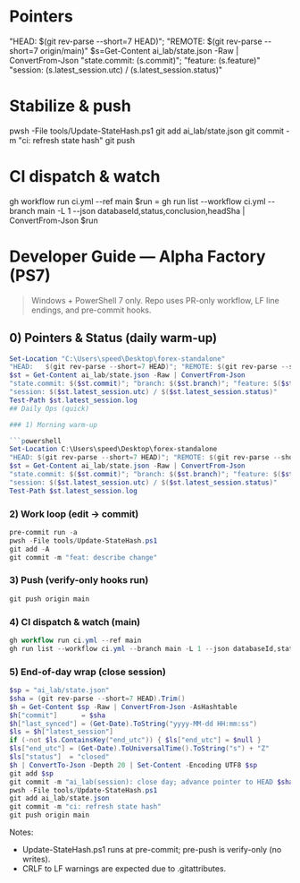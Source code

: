 # Pointers
"HEAD: $(git rev-parse --short=7 HEAD)"; "REMOTE: $(git rev-parse --short=7 origin/main)"
$s=Get-Content ai_lab/state.json -Raw | ConvertFrom-Json
"state.commit: $($s.commit)"; "feature: $($s.feature)"
"session: $($s.latest_session.utc) / $($s.latest_session.status)"

# Stabilize & push
pwsh -File tools/Update-StateHash.ps1
git add ai_lab/state.json
git commit -m "ci: refresh state hash"
git push

# CI dispatch & watch
gh workflow run ci.yml --ref main
$run = gh run list --workflow ci.yml --branch main -L 1 --json databaseId,status,conclusion,headSha | ConvertFrom-Json
$run

# Developer Guide — Alpha Factory (PS7)

> Windows + PowerShell 7 only. Repo uses PR-only workflow, LF line endings, and pre-commit hooks.

## 0) Pointers & Status (daily warm-up)

```powershell
Set-Location "C:\Users\speed\Desktop\forex-standalone"
"HEAD:   $(git rev-parse --short=7 HEAD)"; "REMOTE: $(git rev-parse --short=7 origin/main)"
$st = Get-Content ai_lab/state.json -Raw | ConvertFrom-Json
"state.commit: $($st.commit)"; "branch: $($st.branch)"; "feature: $($st.feature)"
"session: $($st.latest_session.utc) / $($st.latest_session.status)"
Test-Path $st.latest_session.log
## Daily Ops (quick)

### 1) Morning warm-up

```powershell
Set-Location C:\Users\speed\Desktop\forex-standalone
"HEAD: $(git rev-parse --short=7 HEAD)"; "REMOTE: $(git rev-parse --short=7 origin/main)"
$st = Get-Content ai_lab/state.json -Raw | ConvertFrom-Json
"state.commit: $($st.commit)"; "branch: $($st.branch)"; "feature: $($st.feature)"
"session: $($st.latest_session.utc) / $($st.latest_session.status)"
Test-Path $st.latest_session.log
```

### 2) Work loop (edit -> commit)

```powershell
pre-commit run -a
pwsh -File tools/Update-StateHash.ps1
git add -A
git commit -m "feat: describe change"
```

### 3) Push (verify-only hooks run)

```powershell
git push origin main
```

### 4) CI dispatch & watch (main)

```powershell
gh workflow run ci.yml --ref main
gh run list --workflow ci.yml --branch main -L 1 --json databaseId,status,conclusion,headSha
```

### 5) End-of-day wrap (close session)

```powershell
$sp = "ai_lab/state.json"
$sha = (git rev-parse --short=7 HEAD).Trim()
$h = Get-Content $sp -Raw | ConvertFrom-Json -AsHashtable
$h["commit"]      = $sha
$h["last_synced"] = (Get-Date).ToString("yyyy-MM-dd HH:mm:ss")
$ls = $h["latest_session"]
if (-not $ls.ContainsKey("end_utc")) { $ls["end_utc"] = $null }
$ls["end_utc"] = (Get-Date).ToUniversalTime().ToString("s") + "Z"
$ls["status"]  = "closed"
$h | ConvertTo-Json -Depth 20 | Set-Content -Encoding UTF8 $sp
git add $sp
git commit -m "ai_lab(session): close day; advance pointer to HEAD $sha"
pwsh -File tools/Update-StateHash.ps1
git add ai_lab/state.json
git commit -m "ci: refresh state hash"
git push origin main
```

Notes:
- Update-StateHash.ps1 runs at pre-commit; pre-push is verify-only (no writes).
- CRLF to LF warnings are expected due to .gitattributes.

